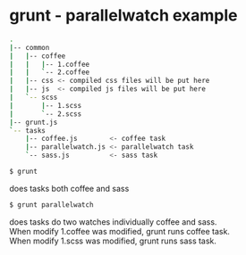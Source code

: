 # grunt - parallelwatch example

```bash
.
|-- common
|   |-- coffee
|   |   |-- 1.coffee
|   |   `-- 2.coffee
|   |-- css <- compiled css files will be put here
|   |-- js  <- compiled js files will be put here
|   `-- scss
|       |-- 1.scss
|       `-- 2.scss
|-- grunt.js
`-- tasks
    |-- coffee.js        <- coffee task
    |-- parallelwatch.js <- parallelwatch task
    `-- sass.js          <- sass task
```

```bash
$ grunt
```

does tasks both coffee and sass

```bash
$ grunt parallelwatch
```

does tasks do two watches individually coffee and sass.  
When modify 1.coffee was modified, grunt runs coffee task.  
When modify 1.scss was modified, grunt runs sass task.  
